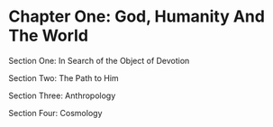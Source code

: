 Chapter One: God, Humanity And The World
========================================

Section One: In Search of the Object of Devotion

Section Two: The Path to Him

Section Three: Anthropology

Section Four: Cosmology


